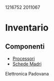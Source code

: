1216752
2011067

# Inventario

## Componenti

- [Processori](./componenti/processori.md)
- [Schede Madri](./componenti/schede_madri.md)

Elettronica Padovana